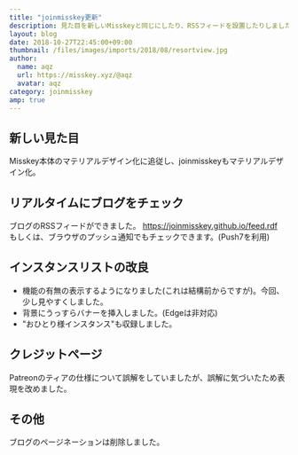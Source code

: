 ```yaml
---
title: "joinmisskey更新"
description: 見た目を新しいMisskeyと同じにしたり、RSSフィードを設置したりしました。
layout: blog
date: 2018-10-27T22:45:00+09:00
thumbnail: /files/images/imports/2018/08/resortview.jpg
author:
  name: aqz
  url: https://misskey.xyz/@aqz
  avatar: aqz
category: joinmisskey
amp: true
---
```

## 新しい見た目
Misskey本体のマテリアルデザイン化に追従し、joinmisskeyもマテリアルデザイン化。

## リアルタイムにブログをチェック
ブログのRSSフィードができました。 https://joinmisskey.github.io/feed.rdf  
もしくは、ブラウザのプッシュ通知でもチェックできます。(Push7を利用)

## インスタンスリストの改良
- 機能の有無の表示するようになりました(これは結構前からですが)。今回、少し見やすくしました。
- 背景にうっすらバナーを挿入しました。(Edgeは非対応)
- "おひとり様インスタンス"も収録しました。

## クレジットページ
Patreonのティアの仕様について誤解をしていましたが、誤解に気づいたため表現を改めました。

## その他
ブログのページネーションは削除しました。